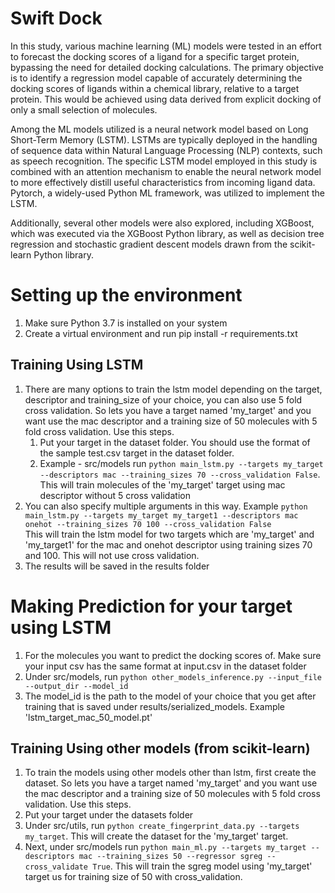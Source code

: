 # Swift Dock


In this study, various machine learning (ML) models were tested in an effort to forecast the docking scores of a ligand for a specific target protein, bypassing the need for detailed docking calculations. The primary objective is to identify a regression model capable of accurately determining the docking scores of ligands within a chemical library, relative to a target protein. This would be achieved using data derived from explicit docking of only a small selection of molecules.

Among the ML models utilized is a neural network model based on Long Short-Term Memory (LSTM). LSTMs are typically deployed in the handling of sequence data within Natural Language Processing (NLP) contexts, such as speech recognition. The specific LSTM model employed in this study is combined with an attention mechanism to enable the neural network model to more effectively distill useful characteristics from incoming ligand data. Pytorch, a widely-used Python ML framework, was utilized to implement the LSTM.

Additionally, several other models were also explored, including XGBoost, which was executed via the XGBoost Python library, as well as decision tree regression and stochastic gradient descent models drawn from the scikit-learn Python library.


# Setting up the environment

1. Make sure Python 3.7 is installed on your system
2. Create a virtual environment and run  pip install -r requirements.txt
## Training Using LSTM
1. There are many options to train the lstm model depending on the target, descriptor and training_size of your choice, you can also use 5 fold cross validation. So lets you have a target named 'my_target' and you want use the mac descriptor and a training size of 50 molecules with 5 fold cross validation. Use this steps.
   1. Put your target in the dataset folder. You should use the format of the sample test.csv target in the dataset folder.
   2. Example -  src/models run `python main_lstm.py --targets my_target --descriptors mac --training_sizes 70 --cross_validation False`. This will train molecules of the 'my_target' target using mac descriptor without 5 cross validation
3. You can also specify multiple arguments in this way. Example `python main_lstm.py --targets my_target my_target1 --descriptors mac onehot --training_sizes 70 100 --cross_validation False` \
This  will train the lstm model for two targets which are 'my_target' and 'my_target1' for the mac and onehot descriptor using training sizes 70 and 100. This will not use cross validation.
4. The results will be saved in the results folder

# Making Prediction for your target using LSTM
1. For the molecules you want to predict the docking scores of. Make sure your input csv has the same format at input.csv in the dataset folder
2. Under src/models, run `python other_models_inference.py --input_file --output_dir --model_id`
3. The model_id is the path to the model of your choice that you get after training that is saved under results/serialized_models. Example 'lstm_target_mac_50_model.pt'
## Training Using other models (from scikit-learn)
1. To train the models using other models other than lstm, first create the dataset. So lets you have a target named 'my_target' and you want use the mac descriptor and a training size of 50 molecules with 5 fold cross validation. Use this steps.
2. Put your target under the datasets folder
3. Under src/utils, run `python create_fingerprint_data.py --targets my_target`. This will create the dataset for the 'my_target' target.
4. Next, under src/models run `python main_ml.py --targets my_target --descriptors mac --training_sizes 50 --regressor sgreg --cross_validate True`. This will train the sgreg model using 'my_target' target us for training size of 50 with cross_validation.


